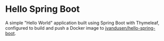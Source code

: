 # Hello Spring Boot

A simple "Hello World" application built using Spring Boot with Thymeleaf, configured to build and push a Docker image
to [jvandusen/hello-spring-boot](https://hub.docker.com/r/jvandusen/hello-spring-boot/).
